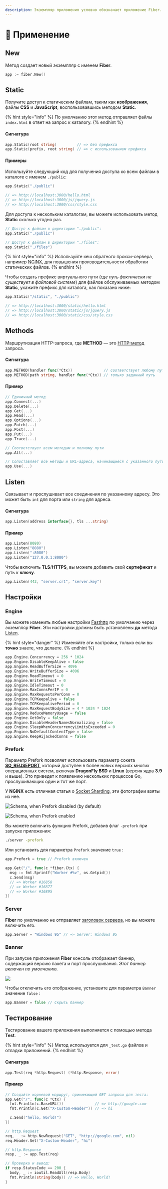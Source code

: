 ```yaml
---
description: Экземпляр приложения условно обозначает приложение Fiber.
---
```


# 🚀 Применение

## New

Метод создает новый экземпляр с именем **Fiber**.

```go
app := fiber.New()
```

## Static

Получите доступ к статическим файлам, таким как **изображения**, файлы **CSS** и **JavaScript**, воспользовавшись методом **Static**.

{% hint style="info" %}
По умолчанию этот метод отправляет файлы `index.html` в ответ на запрос к каталогу.
{% endhint %}

#### Сигнатура

```go
app.Static(root string)         // => без префикса
app.Static(prefix, root string) // => с использованием префикса
```

#### Примеры

Используйте следующий код для получения доступа ко всем файлам в каталоге с именем `./public`:

```go
app.Static("./public")

// => http://localhost:3000/hello.html
// => http://localhost:3000/js/jquery.js
// => http://localhost:3000/css/style.css
```

Для доступа к нескольким каталогам, вы можете использовать метод **Static** сколько угодно раз.

```go
// Доступ к файлам в директории "./public":
app.Static("./public")

// Доступ к файлам в директории "./files":
app.Static("./files")
```

{% hint style="info" %}
Используйте кеш обратного прокси-сервера, например [NGINX,](https://www.nginx.com/resources/wiki/start/topics/examples/reverseproxycachingexample/) для повышения производительности обработки статических файлов.
{% endhint %}

Чтобы создать префикс виртуального пути \(_где путь фактически не существует в файловой системе_\) для файлов обслуживаемых методом **Static**, укажите префикс для каталога, как показано ниже:

```go
app.Static("/static", "./public")

// => http://localhost:3000/static/hello.html
// => http://localhost:3000/static/js/jquery.js
// => http://localhost:3000/static/css/style.css
```

## Methods

Маршрутизация HTTP-запроса, где **METHOD** — это [HTTP-метод](https://developer.mozilla.org/en-US/docs/Web/HTTP/Methods) запроса.

#### Сигнатура

```go
app.METHOD(handler func(*Ctx))              // соответствует любому пути
app.METHOD(path string, handler func(*Ctx)) // только заданный путь
```

#### Пример

```go
// Единичный метод
app.Connect(...)
app.Delete(...)
app.Get(...)
app.Head(...)
app.Options(...)
app.Patch(...)
app.Post(...)
app.Put(...)
app.Trace(...)

// Соответствует всем методам и полному пути
app.All(...)

// Сопоставляет все методы и URL-адреса, начинающиеся с указанного пути
app.Use(...)
```

## Listen

Связывает и прослушивает все соединения по указанному адресу. Это может быть `int` для порта или `string` для адреса.

#### Сигнатура

```go
app.Listen(address interface{}, tls ...string)
```

#### Пример

```go
app.Listen(8080)
app.Listen("8080")
app.Listen(":8080")
app.Listen("127.0.0.1:8080")
```

Чтобы включить **TLS**/**HTTPS**, вы можете добавить свой **сертификат** и путь к **ключу**.

```go
app.Listen(443, "server.crt", "server.key")
```

## Настройки

### Engine

Вы можете изменить любые настройки [Fasthttp](https://github.com/valyala/fasthttp/blob/master/server.go#L150) по умолчанию через экземпляр **Fiber**. Эти настройки должны быть установлены **до** метода [Listen](application.md#listen).

{% hint style="danger" %}
Изменяйте эти настройки, только если вы **точно** знаете, что делаете.
{% endhint %}

```go
app.Engine.Concurrency = 256 * 1024
app.Engine.DisableKeepAlive = false
app.Engine.ReadBufferSize = 4096
app.Engine.WriteBufferSize = 4096
app.Engine.ReadTimeout = 0
app.Engine.WriteTimeout = 0
app.Engine.IdleTimeout = 0
app.Engine.MaxConnsPerIP = 0
app.Engine.MaxRequestsPerConn = 0
app.Engine.TCPKeepalive = false
app.Engine.TCPKeepalivePeriod = 0
app.Engine.MaxRequestBodySize = 4 * 1024 * 1024
app.Engine.ReduceMemoryUsage = false
app.Engine.GetOnly = false
app.Engine.DisableHeaderNamesNormalizing = false
app.Engine.SleepWhenConcurrencyLimitsExceeded = 0
app.Engine.NoDefaultContentType = false
app.Engine.KeepHijackedConns = false
```

### Prefork

Параметр Prefork позволяет использовать параметр сокета [**SO\_REUSEPORT**](https://lwn.net/Articles/542629/), который доступен в более новых версиях многих операционных систем, включая **DragonFly BSD** и **Linux** \(версия ядра **3.9** и выше\). Это приведет к появлению нескольких процессов Go, прослушивающих один и тот же порт.

У **NGINX** есть отличная статья о [Socket Sharding](https://www.nginx.com/blog/socket-sharding-nginx-release-1-9-1/), эти фотографии взяты из нее.

![Schema, when Prefork disabled \(by default\)](https://cdn.wp.nginx.com/wp-content/uploads/2015/05/Slack-for-iOS-Upload-1-e1432652484191.png)

![Schema, when Prefork enabled](https://cdn.wp.nginx.com/wp-content/uploads/2015/05/Slack-for-iOS-Upload-e1432652376641.png)

Вы можете включить функцию Prefork, добавив флаг `-prefork`  при запуске приложения:

```bash
./server -prefork
```

Или установить для параметра `Prefork`  значение `true` :

```go
app.Prefork = true // Prefork включен

app.Get("/", func(c *fiber.Ctx) {
  msg := fmt.Sprintf("Worker #%v", os.Getpid())
  c.Send(msg)
  // => Worker #16858
  // => Worker #16877
  // => Worker #16895
})
```

### Server

**Fiber** по умолчанию не отправляет [заголовок сервера](https://developer.mozilla.org/en-US/docs/Web/HTTP/Headers/Server), но вы можете включить его.

```go
app.Server = "Windows 95" // => Server: Windows 95
```

### Banner

При запуске приложения **Fiber** консоль отображает баннер, содержащий версию пакета и порт прослушивания. _Этот баннер включен по умолчанию._

![](.gitbook/assets/screenshot-2020-02-08-at-13.18.27.png)

Чтобы отключить его отображение, установите для параметра `Banner`  значение `false` :

```go
app.Banner = false // Скрыть баннер
```

## Тестирование

Тестирование вашего приложения выполняется с помощью метода **Test**.

{% hint style="info" %}
Метод используется для `_test.go` файлов и отладки приложений.
{% endhint %}

#### Сигнатура

```go
app.Test(req *http.Request) (*http.Response, error)
```

#### Пример

```go
// Создайте корневой маршрут, принимающий GET запросы для теста:
app.Get("/", func(c *Ctx) {
  fmt.Println(c.BaseURL())              // => http://google.com
  fmt.Println(c.Get("X-Custom-Header")) // => hi

  c.Send("hello, World!")
})

// http.Request
req, _ := http.NewRequest("GET", "http://google.com", nil)
req.Header.Set("X-Custom-Header", "hi")

// http.Response
resp, _ := app.Test(req)

// Проверка и вывод:
if resp.StatusCode == 200 {
  body, _ := ioutil.ReadAll(resp.Body)
  fmt.Println(string(body)) // => Hello, World!
}
```

